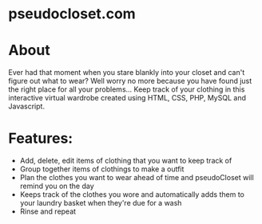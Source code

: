 # pseudocloset.com
# About
Ever had that moment when you stare blankly into your closet and can't figure out what to wear? Well worry no more because you have found just the right place for all your problems...
Keep track of your clothing in this interactive virtual wardrobe created using HTML, CSS, PHP, MySQL and Javascript.
# Features: 
- Add, delete, edit items of clothing that you want to keep track of
- Group together items of clothings to make a outfit
- Plan the clothes you want to wear ahead of time and pseudoCloset will remind you on the day
- Keeps track of the clothes you wore and automatically adds them to your laundry basket when they're due for a wash
- Rinse and repeat
